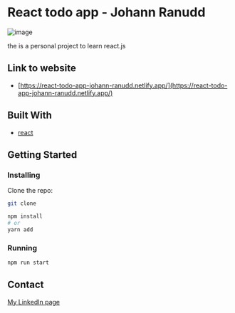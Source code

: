 # React todo app - Johann Ranudd

![image](https://johannranudd.netlify.app/images/todo.png)

the is a personal project to learn react.js

## Link to website

- [https://react-todo-app-johann-ranudd.netlify.app/](https://react-todo-app-johann-ranudd.netlify.app/)

## Built With

- [react](https://reactjs.org/)

## Getting Started

### Installing

Clone the repo:

```bash
git clone 

npm install
# or
yarn add
```

### Running

```bash
npm run start
```

## Contact

[My LinkedIn page](https://www.linkedin.com/in/johann-ranudd/)
